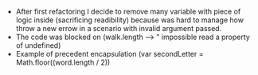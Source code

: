 - After first refactoring I decide to remove many variable with piece of logic inside (sacrificing readibility) because was hard to manage how throw a new errow in a scenario with invalid argument passed.
- The code was blocked on (walk.length --> " impossible read a property of undefined)
- Example of precedent encapsulation (var secondLetter = Math.floor((word.length / 2))
